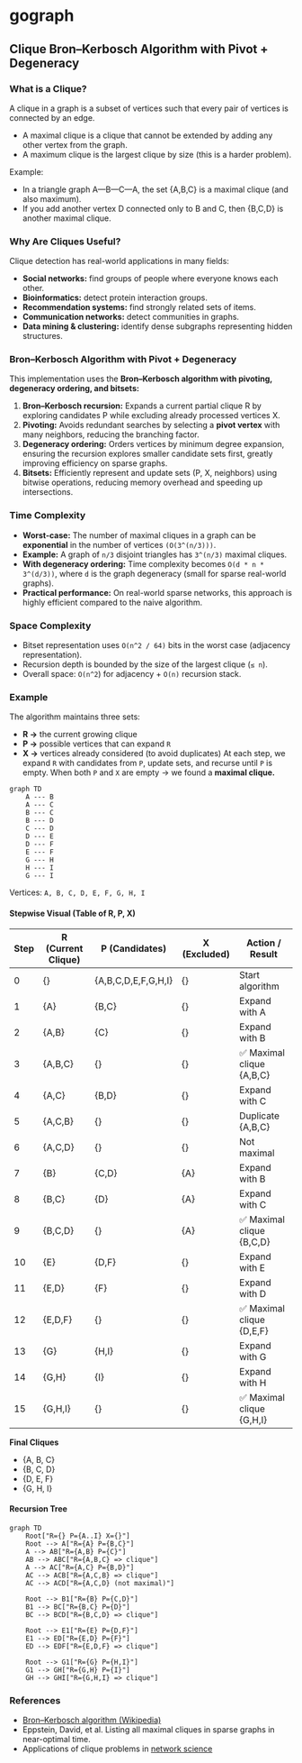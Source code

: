 # gograph

## Clique Bron–Kerbosch Algorithm with Pivot + Degeneracy

### What is a Clique?

A clique in a graph is a subset of vertices such that every pair of vertices is connected by an edge.
- A maximal clique is a clique that cannot be extended by adding any other vertex from the graph.
- A maximum clique is the largest clique by size (this is a harder problem).

Example:
- In a triangle graph A—B—C—A, the set {A,B,C} is a maximal clique (and also maximum).
- If you add another vertex D connected only to B and C, then {B,C,D} is another maximal clique.

### Why Are Cliques Useful?

Clique detection has real-world applications in many fields:
- **Social networks:** find groups of people where everyone knows each other.
- **Bioinformatics:** detect protein interaction groups.
- **Recommendation systems:** find strongly related sets of items.
- **Communication networks:** detect communities in graphs.
- **Data mining & clustering:** identify dense subgraphs representing hidden structures.

### Bron–Kerbosch Algorithm with Pivot + Degeneracy
This implementation uses the **Bron–Kerbosch algorithm with pivoting, degeneracy ordering, and bitsets:**
1. **Bron–Kerbosch recursion:** Expands a current partial clique R by exploring candidates P while excluding already processed vertices X.
2. **Pivoting:** Avoids redundant searches by selecting a **pivot vertex** with many neighbors, reducing the branching factor.
3. **Degeneracy ordering:** Orders vertices by minimum degree expansion, ensuring the recursion explores smaller candidate sets first, greatly improving efficiency on sparse graphs.
4. **Bitsets:** Efficiently represent and update sets (P, X, neighbors) using bitwise operations, reducing memory overhead and speeding up intersections.

### Time Complexity
- **Worst-case:** The number of maximal cliques in a graph can be **exponential** in the number of vertices `(O(3^(n/3)))`.
- **Example:** A graph of `n/3` disjoint triangles has `3^(n/3)` maximal cliques.
- **With degeneracy ordering:** Time complexity becomes `O(d * n * 3^(d/3))`, where `d` is the graph degeneracy (small for sparse real-world graphs).
- **Practical performance:** On real-world sparse networks, this approach is highly efficient compared to the naive algorithm.

### Space Complexity
- Bitset representation uses `O(n^2 / 64)` bits in the worst case (adjacency representation).
- Recursion depth is bounded by the size of the largest clique (`≤ n`).
- Overall space: `O(n^2`) for adjacency + `O(n)` recursion stack.

### Example 
The algorithm maintains three sets:
- **R →** the current growing clique
- **P →** possible vertices that can expand `R`
- **X →** vertices already considered (to avoid duplicates)
At each step, we expand `R` with candidates from `P`, update sets, and recurse until `P` is empty. When both `P` and `X` are empty → we found a **maximal clique.**

```mermaid
graph TD
    A --- B
    A --- C
    B --- C
    B --- D
    C --- D
    D --- E
    D --- F
    E --- F
    G --- H
    H --- I
    G --- I
```
Vertices: `A, B, C, D, E, F, G, H, I`


#### Stepwise Visual (Table of R, P, X)
| Step | R (Current Clique) | P (Candidates)      | X (Excluded) | Action / Result          |
| ---- | ------------------ | ------------------- | ------------ | ------------------------ |
| 0    | {}                 | {A,B,C,D,E,F,G,H,I} | {}           | Start algorithm          |
| 1    | {A}                | {B,C}               | {}           | Expand with A            |
| 2    | {A,B}              | {C}                 | {}           | Expand with B            |
| 3    | {A,B,C}            | {}                  | {}           | ✅ Maximal clique {A,B,C} |
| 4    | {A,C}              | {B,D}               | {}           | Expand with C            |
| 5    | {A,C,B}            | {}                  | {}           | Duplicate {A,B,C}        |
| 6    | {A,C,D}            | {}                  | {}           | Not maximal              |
| 7    | {B}                | {C,D}               | {A}          | Expand with B            |
| 8    | {B,C}              | {D}                 | {A}          | Expand with C            |
| 9    | {B,C,D}            | {}                  | {A}          | ✅ Maximal clique {B,C,D} |
| 10   | {E}                | {D,F}               | {}           | Expand with E            |
| 11   | {E,D}              | {F}                 | {}           | Expand with D            |
| 12   | {E,D,F}            | {}                  | {}           | ✅ Maximal clique {D,E,F} |
| 13   | {G}                | {H,I}               | {}           | Expand with G            |
| 14   | {G,H}              | {I}                 | {}           | Expand with H            |
| 15   | {G,H,I}            | {}                  | {}           | ✅ Maximal clique {G,H,I} |

**Final Cliques**
- {A, B, C}
- {B, C, D}
- {D, E, F}
- {G, H, I}

#### Recursion Tree
```mermaid
graph TD
    Root["R={} P={A..I} X={}"]
    Root --> A["R={A} P={B,C}"]
    A --> AB["R={A,B} P={C}"]
    AB --> ABC["R={A,B,C} => clique"]
    A --> AC["R={A,C} P={B,D}"]
    AC --> ACB["R={A,C,B} => clique"]
    AC --> ACD["R={A,C,D} (not maximal)"]

    Root --> B1["R={B} P={C,D}"]
    B1 --> BC["R={B,C} P={D}"]
    BC --> BCD["R={B,C,D} => clique"]

    Root --> E1["R={E} P={D,F}"]
    E1 --> ED["R={E,D} P={F}"]
    ED --> EDF["R={E,D,F} => clique"]

    Root --> G1["R={G} P={H,I}"]
    G1 --> GH["R={G,H} P={I}"]
    GH --> GHI["R={G,H,I} => clique"]
```

### References
- [Bron–Kerbosch algorithm (Wikipedia)](https://en.wikipedia.org/wiki/Bron%E2%80%93Kerbosch_algorithm)
- Eppstein, David, et al. Listing all maximal cliques in sparse graphs in near-optimal time.
- Applications of clique problems in [network science](https://en.wikipedia.org/wiki/Clique_problem)
